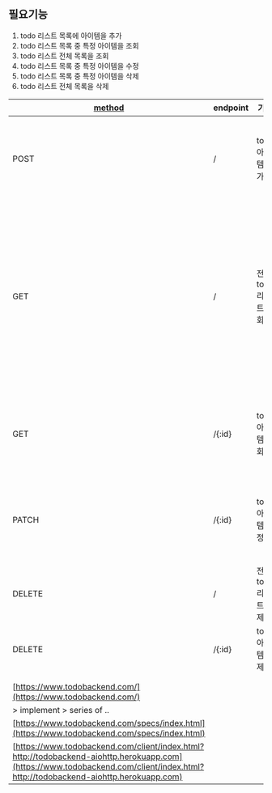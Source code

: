 ## 필요기능

1. todo 리스트 목록에 아이템을 추가
2. todo 리스트 목록 중 특정 아이템을 조회
3. todo 리스트 전체 목록을 조회
4. todo 리스트 목록 중 특정 아이템을 수정
5. todo 리스트 목록 중 특정 아이템을 삭제
6. todo 리스트 전체 목록을 삭제

| [method](https://www.w3.org/Protocols/rfc2616/rfc2616-sec9.html)                                                                                                                 | endpoint | 기능             | request                        | response                                                                                                                                                                                                                                                        |
| -------------------------------------------------------------------------------------------------------------------------------------------------------------------------------- | -------- | -------------- | ------------------------------ | --------------------------------------------------------------------------------------------------------------------------------------------------------------------------------------------------------------------------------------------------------------- |
| POST                                                                                                                                                                             | /        | todo 아이템 추가    | {<br>"title": "자료구조 공부하기"<br>} | {<br>"id": 17,<br>"title": "자료구조 공부하기",<br>"order": 0,<br>"completed": false,<br>"url": "http://localhost:8080/17"<br>}                                                                                                                                         |
| GET                                                                                                                                                                              | /        | 전체 todo 리스트 조회 | \-                             | [<br>{<br>"id": 1,<br>"title": "자바 기초 공부하기",<br>"order": 0,<br>"completed": false,<br>"url": "http://localhost:8080/1"<br>},<br>{<br>"id": 2,<br>"title": "알고리즘 공부하기",<br>"order": 0,<br>"completed": false,<br>"url": "http://localhost:8080/2"<br>}, ...<br>] |
| GET                                                                                                                                                                              | /{:id}   | todo 아이템 조회    | \-                             | {<br>"id": 17,<br>"title": "자료구조 공부하기",<br>"order": 0,<br>"completed": false,<br>"url": "http://localhost:8080/17"<br>}                                                                                                                                         |
| PATCH                                                                                                                                                                            | /{:id}   | todo 아이템 수정    | {<br>"title": "반복문 공부하기"<br>}  | {<br>"id": 1,<br>"title": "반복문 공부하기",<br>"order": 0,<br>"completed": false,<br>"url": "[http://localhost:8080/1](http://localhost:8080/1)"<br>}                                                                                                                 |
| DELETE                                                                                                                                                                           | /        | 전체 todo 리스트 삭제 |                                | [](https://ko.wikipedia.org/wiki/HTTP_%EC%83%81%ED%83%9C_%EC%BD%94%EB%93%9C)[200](https://ko.wikipedia.org/wiki/HTTP_%EC%83%81%ED%83%9C_%EC%BD%94%EB%93%9C)                                                                                                     |
| DELETE                                                                                                                                                                           | /{:id}   | todo 아이템 삭제    |                                | [](https://ko.wikipedia.org/wiki/HTTP_%EC%83%81%ED%83%9C_%EC%BD%94%EB%93%9C)[200](https://ko.wikipedia.org/wiki/HTTP_%EC%83%81%ED%83%9C_%EC%BD%94%EB%93%9C)                                                                                                     |
|                                                                                                                                                                                  |          |                |                                |                                                                                                                                                                                                                                                                 |
|                                                                                                                                                                                  |          |                |                                |                                                                                                                                                                                                                                                                 |
| [https://www.todobackend.com/](https://www.todobackend.com/)                                                                                                                     |          |                |                                |                                                                                                                                                                                                                                                                 |
| \> implement > series of ..                                                                                                                                                      |          |                |                                |                                                                                                                                                                                                                                                                 |
| [https://www.todobackend.com/specs/index.html](https://www.todobackend.com/specs/index.html)                                                                                     |          |                |                                |                                                                                                                                                                                                                                                                 |
| [https://www.todobackend.com/client/index.html?http://todobackend-aiohttp.herokuapp.com](https://www.todobackend.com/client/index.html?http://todobackend-aiohttp.herokuapp.com) |          |                |                                |
